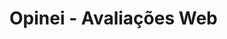 # Opinei - Avaliações Web


<div>
    <img src="Assets/1.Inicio.png" alt=""/>
    <img src="Assets/2.Avaliacao.png" alt=""/>
</div>

<div>
    <img src="Assets/3.Avaliacao.png" alt=""/>
    <img src="Assets/4.Avaliacao.png" alt=""/>
</div>

<div>
    <img src="Assets/5.Finalizacao.png" alt=""/>
</div>